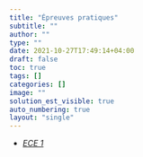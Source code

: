 ```yaml
---
title: "Épreuves pratiques"
subtitle: ""
author: ""
type: ""
date: 2021-10-27T17:49:14+04:00
draft: false
toc: true
tags: []
categories: []
image: ""
solution_est_visible: true
auto_numbering: true
layout: "single"
---
```

- [*ECE 1*](sujet_6)
<!--
- [*ECE 1*](sujet_10)
- [*ECE 2*](sujet_9)
- [*ECE 3*](sujet_21)
- [*ECE 4*](sujet_24)
- [*ECE 5*](sujet_13)
- [*ECE 6*](sujet_28)
- [*ECE 7*](sujet_23)
- [*ECE 8*](sujet_14_25)
- [*ECE 9*](sujet_17_18)

-->